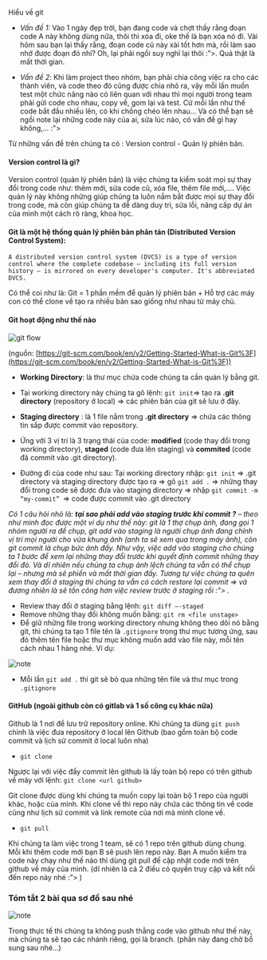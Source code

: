 
Hiểu về git

+ *Vấn đề 1:*  Vào 1 ngày đẹp trời, bạn đang code và chợt thấy rằng đoạn code A này không dùng nữa, thôi thì xóa đi, oke thế là bạn xóa nó đi. Vài hôm sau bạn lại thấy rằng, đoạn code cũ này xài tốt hơn mà, rồi làm sao nhớ được đoạn đó nhỉ? Oh, lại phải ngồi suy nghĩ lại thôi :”>. Quả thật là mất thời gian.

+ *Vấn đề 2*: Khi làm project theo nhóm, bạn phải chia công việc ra cho các thành viên, và code theo đó cũng được chia nhỏ ra, vậy mỗi lần muốn test một chức năng nào có liên quan với nhau thì mọi người trong team phải gửi code cho nhau, copy về, gom lại và test. Cứ mỗi lần như thế code bắt đầu nhiều lên, có khi chồng chéo lên nhau… Và có thể bạn sẽ ngồi note lại những code này của ai, sửa lúc nào, có vấn đề gì hay không,... :">

Từ những vấn đề trên chúng ta có : Version control - Quản lý phiên bản.

#### Version control là gì?

Version control (quản lý phiên bản) là việc chúng ta kiểm soát mọi sự thay đổi trong code như: thêm mới, sửa code cũ, xóa file, thêm file mới,…. Việc quản lý này không những giúp chúng ta luôn nắm bắt được mọi sự thay đổi trong code, mà còn giúp chúng ta dễ dàng duy trì, sửa lỗi, nâng cấp dự án của mình  một cách rõ ràng, khoa học.

#### Git là một hệ thống quản lý phiên bản phân tán (Distributed Version Control System):

```A distributed version control system (DVCS) is a type of version control where the complete codebase — including its full version history — is mirrored on every developer's computer. It's abbreviated DVCS.```

Có  thể coi như là: Git = 1 phần mềm để quản lý phiên bản + Hỗ trợ các máy con có thể clone về tạo ra nhiều bản sao giống như nhau từ máy chủ.

#### Git hoạt động như thế nào

![git flow](/lecture02/gitflow.png)

(nguồn: [https://git-scm.com/book/en/v2/Getting-Started-What-is-Git%3F](https://git-scm.com/book/en/v2/Getting-Started-What-is-Git%3F))

+ **Working Directory**: là thư mục chứa code chúng ta cần quản lý bằng git.

+ Tại working directory này chúng ta gõ lệnh: ```git init```=> tạo ra **.git directory**
 (repository ở local) => các phiên bản của git sẽ lưu ở đây.

+ **Staging directory** : là 1 file nằm trong **.git directory** => chứa các thông tin sắp được commit vào repository.

+ Ứng với 3 vị trí là 3 trạng thái của code: **modified** (code thay đổi trong working directory), **staged** (code đưa lên staging) và **commited** (code đã commit vào .git directory).

+ Đường đi của code như sau:  Tại working directory nhập: ```git init``` => .git directory và staging directory được tạo ra => gõ ```git add .``` => những thay đổi trong code sẽ được đưa vào staging directory => nhập ```git commit -m “my-commit” ```=> code được commit vào .git directory

*Có 1 câu hỏi nhỏ là: **tại sao phải add vào staging trước khi commit ?** – theo như mình đọc được một ví dụ như thế này: git là 1 thợ chụp ảnh, đang gọi 1 nhóm người ra để chụp, git add vào staging là người chụp ảnh đang chỉnh vị trí mọi người cho vừa khung ảnh (anh ta sẽ xem qua trong máy ảnh), còn git commit là chụp bức ảnh đấy. Như vậy, việc add vào staging cho chúng ta 1 bước để xem lại những thay đổi trước khi quyết định commit những thay đổi đó. Và dĩ nhiên nếu chúng ta chụp ảnh lệch chúng ta vẫn có thể chụp lại – nhưng mà sẽ phiền và mất thời gian đấy. Tương tự việc chúng ta quên xem thay đổi ở staging thì chúng ta vẫn có cách restore lại commit => và đương nhiên là sẽ tốn công hơn việc review trước ở staging rồi :”> .*

* Review thay đổi ở staging bằng lệnh: ```git diff –-staged```
* Remove những thay đổi không muốn bằng: ```git rm <file unstage>``` 
* Để giữ những file trong working directory nhưng không theo dõi nó bằng git, thì chúng ta tạo 1 file tên là ```.gitignore``` trong thư mục tương ứng, sau đó thêm tên file hoặc thư mục không muốn add vào file này, mỗi tên cách nhau 1 hàng nhé. Ví dụ:

![note](/lecture02/gitignore.png)

* Mỗi lần ```git add .``` thì git sẽ bỏ qua những tên file và thư mục trong ```.gitignore```

#### GitHub (ngoài github còn có gitlab và 1 số công cụ khác nữa)

Github là 1 nơi để lưu trữ repository online. Khi chúng ta dùng ```git push``` chính là việc đưa repository ở local lên Github (bao gồm toàn bộ code commit và lịch sử commit ở local luôn nha)

+ ```git clone```

Ngược lại với việc đẩy commit lên github là lấy toàn bộ repo có trên github về máy với lệnh:
```git clone <url github>```

Git clone được dùng khi chúng ta muốn copy lại toàn bộ 1 repo của người khác, hoặc của mình. Khi clone về thì repo này chứa các thông tin về code cũng như lịch sử commit và link remote của nơi mà mình clone về.

+ ```git pull```

Khi chúng ta làm việc trong 1 team, sẽ có 1 repo trên github dùng chung. Mỗi khi thêm code mới bạn B sẽ push lên repo này. Bạn A muốn kiểm tra code này chạy như thế nào thì dùng git pull để cập nhật code mới trên github về máy của mình. (dĩ nhiên là cả 2 điều có quyền truy cập và kết nối đến repo này nhé :”> )

### Tóm tắt 2 bài qua sơ đồ sau nhé

![note](/lecture02/github.svg)

Trong thực tế thì chúng ta không push thẳng code vào github như thế này, mà chúng ta sẽ tạo các nhánh riêng, gọi là branch.
(phần này đang chờ bổ sung sau nhé...)